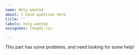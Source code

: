 ```yaml
---
name: Help wanted
about: I have question here
title: ''
labels: help wanted
assignees: fengdi-liu

---
```


This part has some problems, and need looking for some help!
